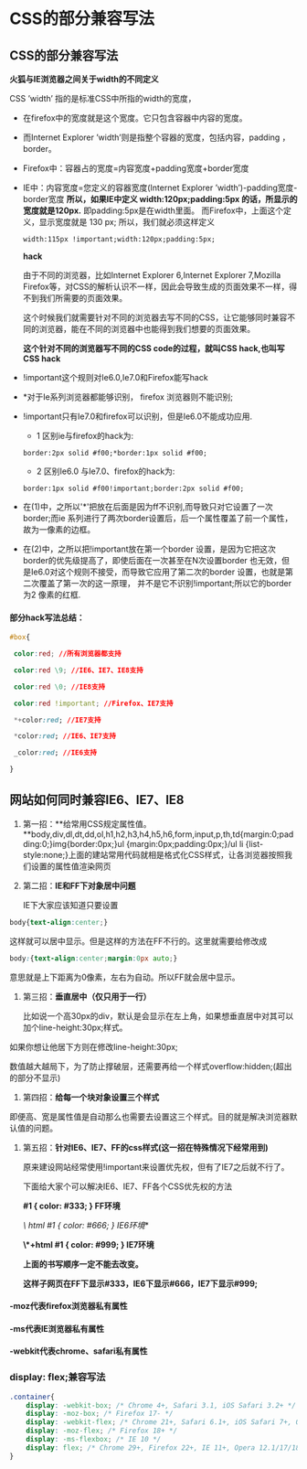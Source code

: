 # CSS的部分兼容写法

## CSS的部分兼容写法

**火狐与IE浏览器之间关于width的不同定义**

CSS ’width’ 指的是标准CSS中所指的width的宽度，

* 在firefox中的宽度就是这个宽度。它只包含容器中内容的宽度。
* 而Internet Explorer ’width’则是指整个容器的宽度，包括内容，padding ，border。
* Firefox中：容器占的宽度=内容宽度+padding宽度+border宽度
* IE中：内容宽度=您定义的容器宽度\(Internet Explorer ’width’\)-padding宽度-border宽度 **所以，如果IE中定义 width:120px;padding:5px 的话，所显示的宽度就是120px.** 即padding:5px是在width里面。 而Firefox中，上面这个定义，显示宽度就是 130 px; 所以，我们就必须这样定义

  ```text
  width:115px !important;width:120px;padding:5px;
  ```

  **hack**

  由于不同的浏览器，比如Internet Explorer 6,Internet Explorer 7,Mozilla Firefox等，对CSS的解析认识不一样，因此会导致生成的页面效果不一样，得不到我们所需要的页面效果。

  这个时候我们就需要针对不同的浏览器去写不同的CSS，让它能够同时兼容不同的浏览器，能在不同的浏览器中也能得到我们想要的页面效果。

  **这个针对不同的浏览器写不同的CSS code的过程，就叫CSS hack,也叫写CSS hack**

* !important这个规则对Ie6.0,Ie7.0和Firefox能写hack
* \*对于Ie系列浏览器都能够识别， firefox 浏览器则不能识别;
* !important只有Ie7.0和firefox可以识别，但是Ie6.0不能成功应用.

  * 1 区别ie与firefox的hack为:

  ```text
  border:2px solid #f00;*border:1px solid #f00;
  ```

  * 2 区别Ie6.0 与Ie7.0、firefox的hack为:

  ```text
  border:1px solid #f00!important;border:2px solid #f00;
  ```

* 在\(1\)中，之所以'\*'把放在后面是因为ff不识别,而导致只对它设置了一次border;而ie 系列进行了两次border设置后，后一个属性覆盖了前一个属性，故为一像素的边框。
* 在\(2\)中，之所以把!important放在第一个border 设置，是因为它把这次border的优先级提高了，即使后面在一次甚至在N次设置border 也无效，但是Ie6.0对这个规则不接受，而导致它应用了第二次的border 设置，也就是第二次覆盖了第一次的这一原理， 并不是它不识别!important;所以它的border为2 像素的红框.

#### 部分hack写法总结：

```css
#box{

 color:red; //所有浏览器都支持

 color:red \9; //IE6、IE7、IE8支持

 color:red \0; //IE8支持

 color:red !important; //Firefox、IE7支持

 *+color:red; //IE7支持

 *color:red; //IE6、IE7支持

 _color:red; //IE6支持

}
```

## 网站如何同时兼容IE6、IE7、IE8

1. 第一招：**给常用CSS规定属性值。**body,div,dl,dt,dd,ol,h1,h2,h3,h4,h5,h6,form,input,p,th,td{margin:0;padding:0;}img{border:0px;}ul {margin:0px;padding:0px;}/ul li {list-style:none;}上面的建站常用代码就相是格式化CSS样式，让各浏览器按照我们设置的属性值渲染网页
2. 第二招：**IE和FF下对象居中问题**

   IE下大家应该知道只要设置

```css
body{text-align:center;}
```

这样就可以居中显示。但是这样的方法在FF不行的。这里就需要给修改成

```css
body:{text-align:center;margin:0px auto;}
```

意思就是上下距离为0像素，左右为自动。所以FF就会居中显示。

1. 第三招：**垂直居中（仅只用于一行）**

   比如说一个高30px的div，默认是会显示在左上角，如果想垂直居中对其可以加个line-height:30px;样式。

如果你想让他居下方则在修改line-height:30px;

数值越大越局下，为了防止撑破层，还需要再给一个样式overflow:hidden;\(超出的部分不显示\)

1. 第四招：**给每一个块对象设置三个样式**

即便高、宽是属性值是自动那么也需要去设置这三个样式。目的就是解决浏览器默认值的问题。

1. 第五招：**针对IE6、IE7、FF的css样式\(这一招在特殊情况下经常用到\)**

   原来建设网站经常使用!important来设置优先权，但有了IE7之后就不行了。

   下面给大家个可以解决IE6、IE7、FF各个CSS优先权的方法

    **\#1 { color: \#333; } FF环境**

   **\\* html \#1 { color: \#666; } IE6环境** 

   **\\*+html \#1 { color: \#999; } IE7环境**

   **上面的书写顺序一定不能去改变。**

   **这样子网页在FF下显示\#333，IE6下显示\#666，IE7下显示\#999;**

#### -moz代表firefox浏览器私有属性

#### -ms代表IE浏览器私有属性

#### -webkit代表chrome、safari私有属性

### display: flex;兼容写法

```css
.container{
    display: -webkit-box; /* Chrome 4+, Safari 3.1, iOS Safari 3.2+ */
    display: -moz-box; /* Firefox 17- */
    display: -webkit-flex; /* Chrome 21+, Safari 6.1+, iOS Safari 7+, Opera 15/16 */
    display: -moz-flex; /* Firefox 18+ */
    display: -ms-flexbox; /* IE 10 */
    display: flex; /* Chrome 29+, Firefox 22+, IE 11+, Opera 12.1/17/18, Android 4.4+ */
}
```

